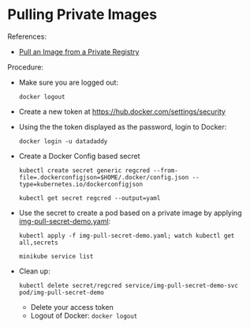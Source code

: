 # Pulling Private Images

References:

* [Pull an Image from a Private Registry](https://kubernetes.io/docs/tasks/configure-pod-container/pull-image-private-registry/)

Procedure:

* Make sure you are logged out:

  ```
  docker logout
  ```

* Create a new token at https://hub.docker.com/settings/security

* Using the the token displayed as the password, login to Docker:

  ```
  docker login -u datadaddy
  ```

* Create a Docker Config based secret

  ```
  kubectl create secret generic regcred --from-file=.dockerconfigjson=$HOME/.docker/config.json --type=kubernetes.io/dockerconfigjson

  kubectl get secret regcred --output=yaml
  ```

* Use the secret to create a pod based on a private image by applying [img-pull-secret-demo.yaml](img-pull-secret-demo.yaml):

  ```
  kubectl apply -f img-pull-secret-demo.yaml; watch kubectl get all,secrets

  minikube service list
  ```

* Clean up:

  ```
  kubectl delete secret/regcred service/img-pull-secret-demo-svc pod/img-pull-secret-demo
  ```
  * Delete your access token
  * Logout of Docker: `docker logout`